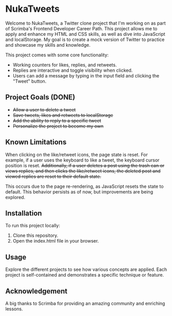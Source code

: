 # NukaTweets

Welcome to NukaTweets, a Twitter clone project that I'm working on as part of Scrimba's Frontend Developer Career Path. This project allows me to apply and enhance my HTML and CSS skills, as well as dive into JavaScript and localStorage. My goal is to create a mock version of Twitter to practice and showcase my skills and knowledge.

This project comes with some core functionality:
- Working counters for likes, replies, and retweets.
- Replies are interactive and toggle visibility when clicked.
- Users can add a message by typing in the input field and clicking the "Tweet" button.

## Project Goals (DONE)
- ~~Allow a user to delete a tweet~~
- ~~Save tweets, likes and retweets to localStorage~~
- ~~Add the ability to reply to a specific tweet~~
- ~~Personalize the project to become my own~~

## Known Limitations
When clicking on the like/retweet icons, the page state is reset. For example, if a user uses the keyboard to like a tweet, the keyboard cursor position is reset. ~~Additionally, if a user deletes a post using the trash can or views replies, and then clicks the like/retweet icons, the deleted post and viewed replies are reset to their default state.~~

This occurs due to the page re-rendering, as JavaScript resets the state to default. This behavior persists as of now, but improvements are being explored.

## Installation
To run this project locally:

1. Clone this repository.
2. Open the index.html file in your browser.

## Usage
Explore the different projects to see how various concepts are applied. Each project is self-contained and demonstrates a specific technique or feature.

## Acknowledgement
A big thanks to Scrimba for providing an amazing community and enriching lessons.